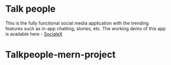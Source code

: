 # Talk people
This is the fully functional social media application with the trending features such as in-app chatting, stories, etc.
The working demo of this app is available here - <a href="[https://drive.google.com/file/d/15JCHvQTNjOBfsxkzomK6s4YkhQBHE18o/view?usp=sharing](https://drive.google.com/file/d/1M0koYW5ReFF1tiSQfxOpatXXpvuyUXp4/view?usp=drive_link)">SocialeX</a>
# Talkpeople-mern-project
